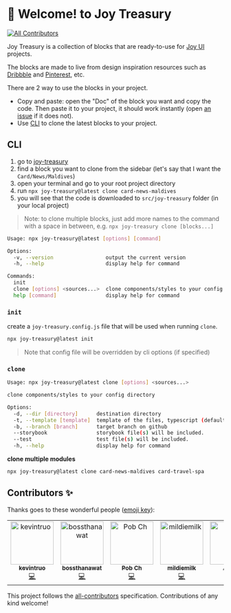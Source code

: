 # 👋 Welcome! to Joy Treasury
<!-- ALL-CONTRIBUTORS-BADGE:START - Do not remove or modify this section -->
[![All Contributors](https://img.shields.io/badge/all_contributors-5-orange.svg?style=flat-square)](#contributors-)
<!-- ALL-CONTRIBUTORS-BADGE:END -->

Joy Treasury is a collection of blocks that are ready-to-use for [Joy UI](https://mui.com/joy-ui/getting-started/) projects.

The blocks are made to live from design inspiration resources such as [Dribbble](https://dribbble.com/) and [Pinterest](https://www.pinterest.com/), etc.

There are 2 way to use the blocks in your project.

- Copy and paste: open the "Doc" of the block you want and copy the code. Then paste it to your project, it should work instantly (open [an issue](https://github.com/siriwatknp/joy-treasury/issues/new) if it does not).
- Use [CLI](#cli) to clone the latest blocks to your project.

## CLI

1. go to [joy-treasury](https://siriwatknp.github.io/joy-treasury/)
2. find a block you want to clone from the sidebar (let's say that I want the `Card/News/Maldives`)
3. open your terminal and go to your root project directory
4. run `npx joy-treasury@latest clone card-news-maldives`
5. you will see that the code is downloaded to `src/joy-treasury` folder (in your local project)

> Note: to clone multiple blocks, just add more names to the command with a space in between, e.g. `npx joy-treasury clone [blocks...]`

```bash
Usage: npx joy-treasury@latest [options] [command]

Options:
  -v, --version                 output the current version
  -h, --help                    display help for command

Commands:
  init
  clone [options] <sources...>  clone components/styles to your config directory
  help [command]                display help for command
```

### `init`

create a `joy-treasury.config.js` file that will be used when running `clone`.

```bash
npx joy-treasury@latest init
```

> Note that config file will be overridden by cli options (if specified)

### `clone`

```bash
Usage: npx joy-treasury@latest clone [options] <sources...>

clone components/styles to your config directory

Options:
  -d, --dir [directory]      destination directory
  -t, --template [template]  template of the files, typescript (default) | javascript
  -b, --branch [branch]      target branch on github
  --storybook                storybook file(s) will be included.
  --test                     test file(s) will be included.
  -h, --help                 display help for command
```

**clone multiple modules**

```bash
npx joy-treasury@latest clone card-news-maldives card-travel-spa
```

## Contributors ✨

Thanks goes to these wonderful people ([emoji key](https://allcontributors.org/docs/en/emoji-key)):

<!-- ALL-CONTRIBUTORS-LIST:START - Do not remove or modify this section -->
<!-- prettier-ignore-start -->
<!-- markdownlint-disable -->
<table>
  <tbody>
    <tr>
      <td align="center" valign="top" width="14.28%"><a href="https://github.com/kevintruo"><img src="https://avatars.githubusercontent.com/u/137844738?v=4?s=100" width="100px;" alt="kevintruo"/><br /><sub><b>kevintruo</b></sub></a><br /><a href="https://github.com/siriwatknp/joy-treasury/commits?author=kevintruo" title="Code">💻</a></td>
      <td align="center" valign="top" width="14.28%"><a href="https://github.com/bossthanawat"><img src="https://avatars.githubusercontent.com/u/29191825?v=4?s=100" width="100px;" alt="bossthanawat"/><br /><sub><b>bossthanawat</b></sub></a><br /><a href="https://github.com/siriwatknp/joy-treasury/commits?author=bossthanawat" title="Code">💻</a></td>
      <td align="center" valign="top" width="14.28%"><a href="https://crispyscript.com"><img src="https://avatars.githubusercontent.com/u/19894957?v=4?s=100" width="100px;" alt="Pob Ch"/><br /><sub><b>Pob Ch</b></sub></a><br /><a href="https://github.com/siriwatknp/joy-treasury/commits?author=pobch" title="Code">💻</a></td>
      <td align="center" valign="top" width="14.28%"><a href="https://github.com/mildiemilk"><img src="https://avatars.githubusercontent.com/u/19834348?v=4?s=100" width="100px;" alt="mildiemilk"/><br /><sub><b>mildiemilk</b></sub></a><br /><a href="https://github.com/siriwatknp/joy-treasury/commits?author=mildiemilk" title="Code">💻</a></td>
      <td align="center" valign="top" width="14.28%"><a href="http://annerez.github.io"><img src="https://avatars.githubusercontent.com/u/98201562?v=4?s=100" width="100px;" alt="Anner"/><br /><sub><b>Anner</b></sub></a><br /><a href="https://github.com/siriwatknp/joy-treasury/commits?author=Annerez" title="Code">💻</a></td>
    </tr>
  </tbody>
</table>

<!-- markdownlint-restore -->
<!-- prettier-ignore-end -->

<!-- ALL-CONTRIBUTORS-LIST:END -->

This project follows the [all-contributors](https://github.com/all-contributors/all-contributors) specification. Contributions of any kind welcome!
